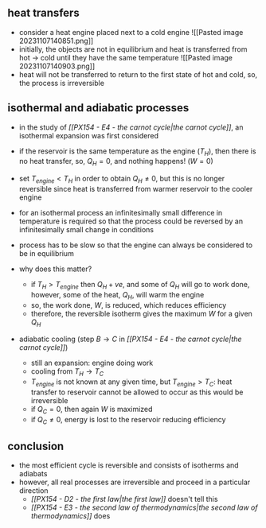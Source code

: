 ## heat transfers
- consider a heat engine placed next to a cold engine
![[Pasted image 20231107140851.png]]
- initially, the objects are not in equilibrium and heat is transferred from hot $\to$ cold until they have the same temperature
![[Pasted image 20231107140903.png]]
- heat will not be transferred to return to the first state of hot and cold, so, the process is irreversible
## isothermal and adiabatic processes
- in the study of *[[PX154 - E4 - the carnot cycle|the carnot cycle]]*, an isothermal expansion was first considered
- if the reservoir is the same temperature as the engine ($T_H$), then there is no heat transfer, so, $Q_{H}=0$, and nothing happens! ($W=0$)
- set $T_{engine}<T_{H}$ in order to obtain $Q_{H}\neq 0$, but this is no longer reversible since heat is transferred from warmer reservoir to the cooler engine
- for an isothermal process an infinitesimally small difference in temperature is required so that the process could be reversed by an infinitesimally small change in conditions
- process has to be slow so that the engine can always be considered to be in equilibrium

- why does this matter?
	- if $T_{H}>T_{engine}$ then $Q_{H}+ve$, and some of $Q_H$ will go to work done, however, some of the heat, $Q_{H}$, will warm the engine
	- so, the work done, $W$, is reduced, which reduces efficiency
	- therefore, the reversible isotherm gives the maximum $W$ for a given $Q_{H}$

- adiabatic cooling (step $B\to C$ in *[[PX154 - E4 - the carnot cycle|the carnot cycle]]*)
	- still an expansion: engine doing work
	- cooling from $T_{H}\to T_{C}$
	- $T_{engine}$ is not known at any given time, but $T_{engine}>T_{C}:$ heat transfer to reservoir cannot be allowed to occur as this would be irreversible
	- if $Q_{C}=0$, then again $W$ is maximized
	- if $Q_{C}\neq0$, energy is lost to the reservoir reducing efficiency
## conclusion
- the most efficient cycle is reversible and consists of isotherms and adiabats
- however, all real processes are irreversible and proceed in a particular direction
	- *[[PX154 - D2 - the first law|the first law]]* doesn't tell this
	- *[[PX154 - E3 - the second law of thermodynamics|the second law of thermodynamics]]* does
